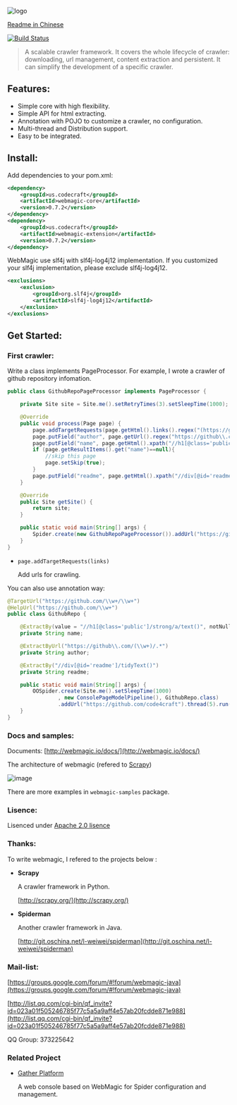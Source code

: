 ![logo](http://webmagic.io/images/logo.jpeg)

[Readme in Chinese](https://github.com/code4craft/webmagic/tree/master/README-zh.md)


[![Build Status](https://travis-ci.org/code4craft/webmagic.png?branch=master)](https://travis-ci.org/code4craft/webmagic)

>A scalable crawler framework. It covers the whole lifecycle of crawler: downloading, url management, content extraction and persistent. It can simplify the development of a  specific crawler.

## Features:

* Simple core with high flexibility.
* Simple API for html extracting.
* Annotation with POJO to customize a crawler, no configuration.
* Multi-thread and Distribution support.
* Easy to be integrated.

## Install:
  
Add dependencies to your pom.xml:

```xml
<dependency>
    <groupId>us.codecraft</groupId>
    <artifactId>webmagic-core</artifactId>
    <version>0.7.2</version>
</dependency>
<dependency>
    <groupId>us.codecraft</groupId>
    <artifactId>webmagic-extension</artifactId>
    <version>0.7.2</version>
</dependency>
```
        
WebMagic use slf4j with slf4j-log4j12 implementation. If you customized your slf4j implementation, please exclude slf4j-log4j12.

```xml
<exclusions>
    <exclusion>
        <groupId>org.slf4j</groupId>
        <artifactId>slf4j-log4j12</artifactId>
    </exclusion>
</exclusions>
```


## Get Started:

### First crawler:

Write a class implements PageProcessor. For example, I wrote a crawler of github repository infomation.

```java
public class GithubRepoPageProcessor implements PageProcessor {

    private Site site = Site.me().setRetryTimes(3).setSleepTime(1000);

    @Override
    public void process(Page page) {
        page.addTargetRequests(page.getHtml().links().regex("(https://github\\.com/\\w+/\\w+)").all());
        page.putField("author", page.getUrl().regex("https://github\\.com/(\\w+)/.*").toString());
        page.putField("name", page.getHtml().xpath("//h1[@class='public']/strong/a/text()").toString());
        if (page.getResultItems().get("name")==null){
            //skip this page
            page.setSkip(true);
        }
        page.putField("readme", page.getHtml().xpath("//div[@id='readme']/tidyText()"));
    }

    @Override
    public Site getSite() {
        return site;
    }

    public static void main(String[] args) {
        Spider.create(new GithubRepoPageProcessor()).addUrl("https://github.com/code4craft").thread(5).run();
    }
}
```

* `page.addTargetRequests(links)`
	
	Add urls for crawling.
    
You can also use annotation way:

```java
@TargetUrl("https://github.com/\\w+/\\w+")
@HelpUrl("https://github.com/\\w+")
public class GithubRepo {

    @ExtractBy(value = "//h1[@class='public']/strong/a/text()", notNull = true)
    private String name;

    @ExtractByUrl("https://github\\.com/(\\w+)/.*")
    private String author;

    @ExtractBy("//div[@id='readme']/tidyText()")
    private String readme;

    public static void main(String[] args) {
        OOSpider.create(Site.me().setSleepTime(1000)
                , new ConsolePageModelPipeline(), GithubRepo.class)
                .addUrl("https://github.com/code4craft").thread(5).run();
    }
}
```
		
### Docs and samples:

Documents: [http://webmagic.io/docs/](http://webmagic.io/docs/)

The architecture of webmagic (refered to [Scrapy](http://scrapy.org/))

![image](http://code4craft.github.io/images/posts/webmagic.png)

There are more examples in `webmagic-samples` package.

### Lisence:

Lisenced under [Apache 2.0 lisence](http://opensource.org/licenses/Apache-2.0)

### Thanks:

To write webmagic, I refered to the projects below :

* **Scrapy**

	A crawler framework in Python.
 
	[http://scrapy.org/](http://scrapy.org/)

* **Spiderman**

	Another crawler framework in Java.
	
	[http://git.oschina.net/l-weiwei/spiderman](http://git.oschina.net/l-weiwei/spiderman)

### Mail-list:

[https://groups.google.com/forum/#!forum/webmagic-java](https://groups.google.com/forum/#!forum/webmagic-java)

[http://list.qq.com/cgi-bin/qf_invite?id=023a01f505246785f77c5a5a9aff4e57ab20fcdde871e988](http://list.qq.com/cgi-bin/qf_invite?id=023a01f505246785f77c5a5a9aff4e57ab20fcdde871e988)

QQ Group: 373225642

### Related Project

* <a href="https://github.com/gsh199449/spider" target="_blank">Gather Platform</a>
	
	A web console based on WebMagic for Spider configuration and management.

